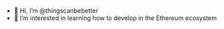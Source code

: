- 👋 Hi, I’m @thingscanbebetter
- 👀 I’m interested in learning how to develop in the Ethereum ecosystem

<!---
thingscanbebetter/thingscanbebetter is a ✨ special ✨ repository because its `README.md` (this file) appears on your GitHub profile.
You can click the Preview link to take a look at your changes.
--->
